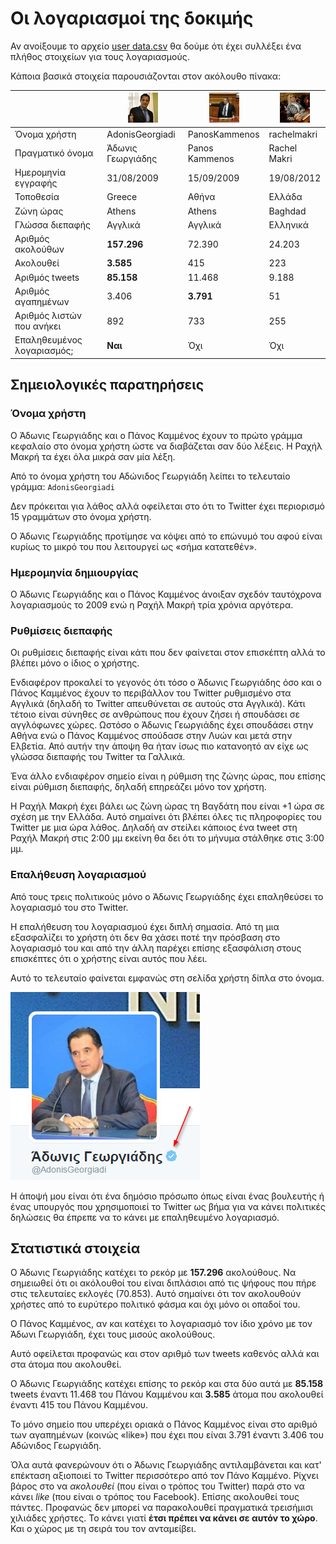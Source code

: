# Οι λογαριασμοί της δοκιμής

Αν ανοίξουμε το αρχείο 
[user data.csv](https://github.com/Protonotarios/get-tweets/blob/version02/docs/%CE%A0%CE%B1%CF%81%CE%AC%CE%B4%CE%B5%CE%B9%CE%B3%CE%BC%CE%B1/user%20data.csv)
θα δούμε ότι έχει συλλέξει ένα πλήθος στοιχείων για τους λογαριασμούς.

Κάποια βασικά στοιχεία παρουσιάζονται στον ακόλουθο πίνακα:

|                     | ![](AdonisGeorgiadi.jpg) | ![](PanosKammenos.jpg) | ![](rachelmakri.jpg) |
| ------------------- | ------------------------ | ---------------------- | -------------------- |
| Όνομα χρήστη        | AdonisGeorgiadi          | PanosKammenos          | rachelmakri          |
| Πραγματικό όνομα    | Άδωνις Γεωργιάδης        | Panos Kammenos         | Rachel Makri         |
| Ημερομηνία εγγραφής | 31/08/2009               | 15/09/2009             | 19/08/2012           |
| Τοποθεσία           | Greece                   | Αθήνα                  | Ελλάδα               |
| Ζώνη ώρας           | Athens                   | Athens                 | Baghdad              |
| Γλώσσα διεπαφής     | Αγγλικά                  | Αγγλικά                | Ελληνικά             |
| Αριθμός ακολούθων   | **157.296**              | 72.390                 | 24.203               |
| Ακολουθεί           | **3.585**                | 415                    | 223                  |
| Αριθμός tweets      | **85.158**               | 11.468                 | 9.188                |
| Αριθμός αγαπημένων  | 3.406                    | **3.791**              | 51                   |
| Αριθμός λιστών που ανήκει | 892                | 733                    | 255                  |
| Επαληθευμένος λογαριασμός; | **Ναι**           | Όχι                    | Όχι                  |

## Σημειολογικές παρατηρήσεις

### Όνομα χρήστη

Ο Άδωνις Γεωργιάδης και ο Πάνος Καμμένος έχουν το πρώτο γράμμα κεφαλαίο στο όνομα 
χρήστη ώστε να διαβάζεται σαν δύο λέξεις. Η Ραχήλ Μακρή τα έχει όλα μικρά σαν μία λέξη.

Από το όνομα χρήστη του Αδώνιδος Γεωργιάδη λείπει το τελευταίο γράμμα: `AdonisGeorgiadi`

Δεν πρόκειται για λάθος αλλά οφείλεται στο ότι το Twitter έχει περιορισμό 15 
γραμμάτων στο όνομα χρήστη.

Ο Άδωνις Γεωργιάδης προτίμησε να κόψει από το επώνυμό του αφού είναι κυρίως το 
μικρό του που λειτουργεί ως «σήμα κατατεθέν».

### Ημερομηνία δημιουργίας

Ο Άδωνις Γεωργιάδης και ο Πάνος Καμμένος άνοιξαν σχεδόν ταυτόχρονα λογαριασμούς
το 2009 ενώ η Ραχήλ Μακρή τρία χρόνια αργότερα.

### Ρυθμίσεις διεπαφής

Οι ρυθμίσεις διεπαφής είναι κάτι που δεν φαίνεται στον επισκέπτη αλλά το βλέπει
μόνο ο ίδιος ο χρήστης.

Ενδιαφέρον προκαλεί το γεγονός ότι τόσο ο Άδωνις Γεωργιάδης όσο και ο Πάνος Καμμένος
έχουν το περιβάλλον του Twitter ρυθμισμένο στα Αγγλικά (δηλαδή το Twitter 
απευθύνεται σε αυτούς στα Αγγλικά). Κάτι τέτοιο είναι σύνηθες σε ανθρώπους
που έχουν ζήσει ή σπουδάσει σε αγγλόφωνες χώρες. Ωστόσο ο Άδωνις Γεωργιάδης
έχει σπουδάσει στην Αθήνα ενώ ο Πάνος Καμμένος σπούδασε στην Λυών και μετά στην Ελβετία.
Από αυτήν την άποψη θα ήταν ίσως πιο κατανοητό αν είχε ως γλώσσα διεπαφής του
Twitter τα Γαλλικά.

Ένα άλλο ενδιαφέρον σημείο είναι η ρύθμιση της ζώνης ώρας, που επίσης είναι 
ρύθμιση διεπαφής, δηλαδή επηρεάζει μόνο τον χρήστη. 

Η Ραχήλ Μακρή έχει βάλει ως ζώνη ώρας τη Βαγδάτη που είναι +1 ώρα σε σχέση με
την Ελλάδα. Αυτό σημαίνει ότι βλέπει όλες τις πληροφορίες του Twitter με μια ώρα
λάθος. Δηλαδή αν στείλει κάποιος ένα tweet στη Ραχήλ Μακρή στις 2:00 μμ 
εκείνη θα δει ότι το μήνυμα στάλθηκε στις 3:00 μμ.

### Επαλήθευση λογαριασμού

Από τους τρεις πολιτικούς μόνο ο Άδωνις Γεωργιάδης έχει επαληθεύσει το λογαριασμό
του στο Twitter.

Η επαλήθευση του λογαριασμού έχει διπλή σημασία. Από τη μια εξασφαλίζει το χρήστη
ότι δεν θα χάσει ποτέ την πρόσβαση στο λογαριασμό του και από την άλλη
παρέχει επίσης εξασφάλιση στους επισκέπτες ότι ο χρήστης είναι αυτός που λέει.

Αυτό το τελευταίο φαίνεται εμφανώς στη σελίδα χρήστη δίπλα στο όνομα.

![στιγμιότυπο οθόνης από το Twitter](Άδωνις-Γεωργιάδης-επαλήθευση.png)

Η άποψή μου είναι ότι ένα δημόσιο πρόσωπο όπως είναι ένας βουλευτής ή ένας υπουργός
που χρησιμοποιεί το Twitter ως βήμα για να κάνει πολιτικές δηλώσεις θα έπρεπε να
το κάνει με επαληθευμένο λογαριασμό.

## Στατιστικά στοιχεία

Ο Άδωνις Γεωργιάδης κατέχει το ρεκόρ με **157.296** ακολούθους. Να σημειωθεί
ότι οι ακόλουθοί του είναι διπλάσιοι από τις ψήφους που πήρε στις τελευταίες 
εκλογές (70.853). Αυτό σημαίνει ότι τον ακολουθούν χρήστες από το ευρύτερο πολιτικό
φάσμα και όχι μόνο οι οπαδοί του.

Ο Πάνος Καμμένος, αν και κατέχει το λογαριασμό τον ίδιο χρόνο με τον Άδωνι Γεωργιάδη,
έχει τους μισούς ακολούθους.

Αυτό οφείλεται προφανώς και στον αριθμό των tweets καθενός αλλά και στα άτομα που ακολουθεί.

Ο Άδωνις Γεωργιάδης κατέχει επίσης το ρεκόρ και στα δύο αυτά με **85.158** 
tweets έναντι 11.468 του Πάνου Καμμένου και **3.585** άτομα που ακολουθεί
έναντι 415 του Πάνου Καμμένου. 

Το μόνο σημείο που υπερέχει οριακά ο Πάνος Καμμένος είναι στο αριθμό των αγαπημένων
(κοινώς «like») που έχει που είναι 3.791 έναντι 3.406 του Αδώνιδος Γεωργιάδη.

Όλα αυτά φανερώνουν ότι ο Άδωνις Γεωργιάδης αντιλαμβάνεται και κατ' επέκταση 
αξιοποιεί το Twitter περισσότερο από τον Πάνο Καμμένο. Ρίχνει βάρος στο να 
*ακολουθεί* (που είναι ο τρόπος του Twitter) παρά στο να κάνει *like* (που είναι
ο τρόπος του Facebook). Επίσης ακολουθεί τους πάντες. Προφανώς δεν μπορεί
να παρακολουθεί πραγματικά τρεισήμισι χιλιάδες χρήστες. Το κάνει γιατί **έτσι
πρέπει να κάνει σε αυτόν το χώρο**. Και ο χώρος με τη σειρά του τον ανταμείβει.
